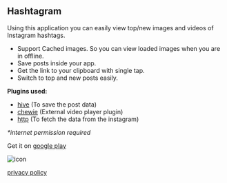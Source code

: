 ## Hashtagram

Using this application you can easily view top/new images and videos of Instagram hashtags.

- Support Cached images. So you can view loaded images when you are in offline.
- Save posts inside  your app.
- Get the link to your clipboard with single tap.
- Switch to top and new posts easily.

**Plugins used:**
- [hive](https://pub.dev/packages/hive) (To save the post data)
- [chewie]() (External video player plugin)
- [http]() (To fetch the data from the instagram)

_*internet permission required_

Get it on  [google play](https://play.google.com/store/apps/details?id=com.emptybox.hastagram)

![icon](https://play-lh.googleusercontent.com/xbZkPyd3Nblz1snQ9a81M74-BRiXXapmDz0CQ1y4X7Kx40UtOmAi9w2uVlVDDmE5cA=s40)

[privacy policy](https://vel-jack.github.io/nothingbox/policy/hashtagram)
